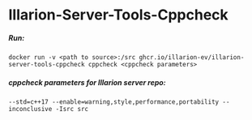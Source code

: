 # Illarion-Server-Tools-Cppcheck

##### Run:
`docker run -v <path to source>:/src ghcr.io/illarion-ev/illarion-server-tools-cppcheck cppcheck <cppcheck parameters>`

##### cppcheck parameters for Illarion server repo:
`--std=c++17 --enable=warning,style,performance,portability --inconclusive -Isrc src`

